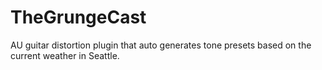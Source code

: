 # TheGrungeCast
AU guitar distortion plugin that auto generates tone presets based on the current weather in Seattle.

